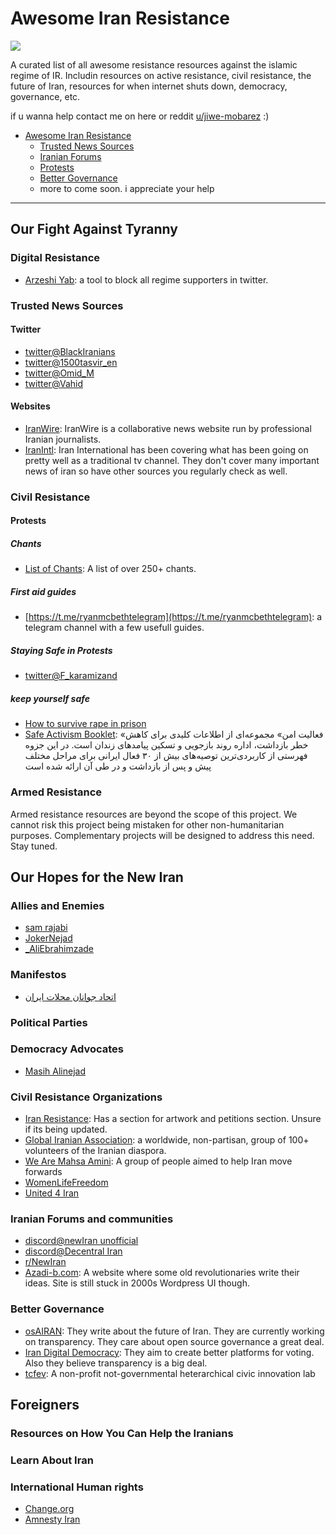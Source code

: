 # Awesome Iran Resistance

<img src="https://github.com/Jiwe-Mobarez/Better-Democracy/blob/main/Assets/Images/General/ZanZendegiAzadi.png?raw=true">

A curated list of all awesome resistance resources against the islamic regime of IR. Includin resources on active resistance, civil resistance, the future of Iran, resources for when internet shuts down, democracy, governance, etc.

if u wanna help contact me on here or reddit [u/jiwe-mobarez](https://old.reddit.com/user/jiwe-mobarez/) :)

- [Awesome Iran Resistance](#awesome-iran-resistance)
    - [Trusted News Sources](#trusted-news-sources)
    - [Iranian Forums](#iranian-forums)
    - [Protests](#protests)
    - [Better Governance](#better-governance)
    - more to come soon. i appreciate your help

----

## Our Fight Against Tyranny
### Digital Resistance

* [Arzeshi Yab](https://www.arzeshiyab.com/): a tool to block all regime supporters in twitter.
### Trusted News Sources
#### Twitter

* [twitter@BlackIranians](https://twitter.com/BlackIranians)
* [twitter@1500tasvir_en](https://twitter.com/1500tasvir_en)
* [twitter@Omid_M](https://twitter.com/Omid_M)
* [twitter@Vahid](https://twitter.com/Vahid)

#### Websites
* [IranWire](https://iranwire.com/en/): IranWire is a collaborative news website run by professional Iranian journalists.
* [IranIntl](https://www.iranintl.com/en): Iran International has been covering what has been going on pretty well as a traditional tv channel. They don't cover many important news of iran so have other sources you regularly check as well.

### Civil Resistance
#### Protests
##### Chants
* [List of Chants](https://docs.google.com/spreadsheets/d/1w0H2AjCpgUHJzWlpVDr5vs4iGb22UWMbWlVNCjMTz50/edit#gid=0): A list of over 250+ chants.
##### First aid guides
* [https://t.me/ryanmcbethtelegram](https://t.me/ryanmcbethtelegram): a telegram channel with a few usefull guides.
##### Staying Safe in Protests
* [twitter@F_karamizand](https://twitter.com/F_karamizand)

##### keep yourself safe

* [How to survive rape in prison](https://iranhrdc.org/surviving-rape-in-irans-prisons/amp/)
* [Safe Activism Booklet](https://united4iran.org/fa/safe-activism/#download): «فعالیت امن» مجموعه‌ای از اطلاعات کلیدی برای کاهش خطر بازداشت، اداره روند بازجویی و تسکین پیامدهای زندان است. در این جزوه فهرستی از کاربردی‌ترین توصیه‌های بیش از ۳۰ فعال ایرانی برای مراحل مختلف پیش و پس از بازداشت و در طی آن ارائه شده است

### Armed Resistance

Armed resistance resources are beyond the scope of this project. We cannot risk this project being mistaken for other non-humanitarian purposes. Complementary projects will be designed to address this need. Stay tuned.

## Our Hopes for the New Iran
### Allies and Enemies
* [sam rajabi](https://twitter.com/samrajabii)
* [JokerNejad](https://twitter.com/Jokernejad)
* [_AliEbrahimzade](https://twitter.com/_AliEbrahimzade)
### Manifestos
* [اتحاد جوانان محلات ایران](https://twitter.com/UYI_fa/status/1602669174253563904)
### Political Parties

### Democracy Advocates
* [Masih Alinejad](https://twitter.com/AlinejadMasih)

### Civil Resistance Organizations

* [Iran Resistance](https://iranresistance.com/): Has a section for artwork and petitions section. Unsure if its being updated.
* [Global Iranian Association](https://www.globaliranianassociation.com/): a worldwide, non-partisan, group of 100+ volunteers of the Iranian diaspora.
* [We Are Mahsa Amini](https://wearemahsaamini.com/): A group of people aimed to help Iran move forwards
* [WomenLifeFreedom](https://www.womenlifefreedom.com/)
* [United 4 Iran](https://united4iran.org/en/)

### Iranian Forums and communities
* [discord@newIran unofficial](https://discord.com/invite/8qbuA4kBQB)
* [discord@Decentral Iran](https://discord.gg/G3Y5SaRD)
* [r/NewIran](https://reddit.com/r/NewIran)
* [Azadi-b.com](https://www.azadi-b.com/): A website where some old revolutionaries write their ideas. Site is still stuck in 2000s Wordpress UI though.


### Better Governance

* [osAIRAN](https://github.com/osAIran): They write about the future of Iran. They are currently working on transparency. They care about open source governance a great deal.
* [Iran Digital Democracy](https://github.com/irandigitaldemocracy): They aim to create better platforms for voting. Also they believe transparency is a big deal.
* [tcfev](https://github.com/tcfev): A non-profit not-governmental heterarchical civic innovation lab

## Foreigners

### Resources on How You Can Help the Iranians
### Learn About Iran

### International Human rights

* [Change.org](https://www.change.org/)
* [Amnesty Iran](https://www.amnesty.org/en/location/middle-east-and-north-africa/iran/)



